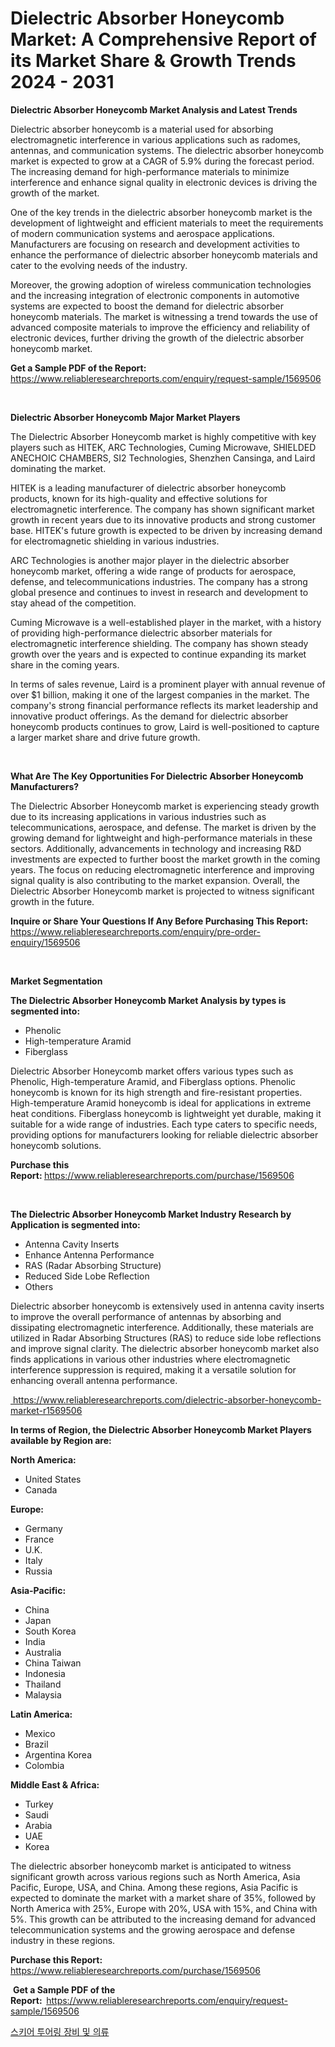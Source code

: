 <p><h1>Dielectric Absorber Honeycomb Market: A Comprehensive Report of its Market Share & Growth Trends 2024 - 2031</h1></p><p><strong>Dielectric Absorber Honeycomb Market Analysis and Latest Trends</strong></p>
<p><p>Dielectric absorber honeycomb is a material used for absorbing electromagnetic interference in various applications such as radomes, antennas, and communication systems. The dielectric absorber honeycomb market is expected to grow at a CAGR of 5.9% during the forecast period. The increasing demand for high-performance materials to minimize interference and enhance signal quality in electronic devices is driving the growth of the market.</p><p>One of the key trends in the dielectric absorber honeycomb market is the development of lightweight and efficient materials to meet the requirements of modern communication systems and aerospace applications. Manufacturers are focusing on research and development activities to enhance the performance of dielectric absorber honeycomb materials and cater to the evolving needs of the industry.</p><p>Moreover, the growing adoption of wireless communication technologies and the increasing integration of electronic components in automotive systems are expected to boost the demand for dielectric absorber honeycomb materials. The market is witnessing a trend towards the use of advanced composite materials to improve the efficiency and reliability of electronic devices, further driving the growth of the dielectric absorber honeycomb market.</p></p>
<p><strong>Get a Sample PDF of the Report:&nbsp;</strong> <a href="https://www.reliableresearchreports.com/enquiry/request-sample/1569506">https://www.reliableresearchreports.com/enquiry/request-sample/1569506</a></p>
<p>&nbsp;</p>
<p><strong>Dielectric Absorber Honeycomb Major Market Players</strong></p>
<p><p>The Dielectric Absorber Honeycomb market is highly competitive with key players such as HITEK, ARC Technologies, Cuming Microwave, SHIELDED ANECHOIC CHAMBERS, SI2 Technologies, Shenzhen Cansinga, and Laird dominating the market. </p><p>HITEK is a leading manufacturer of dielectric absorber honeycomb products, known for its high-quality and effective solutions for electromagnetic interference. The company has shown significant market growth in recent years due to its innovative products and strong customer base. HITEK's future growth is expected to be driven by increasing demand for electromagnetic shielding in various industries.</p><p>ARC Technologies is another major player in the dielectric absorber honeycomb market, offering a wide range of products for aerospace, defense, and telecommunications industries. The company has a strong global presence and continues to invest in research and development to stay ahead of the competition.</p><p>Cuming Microwave is a well-established player in the market, with a history of providing high-performance dielectric absorber materials for electromagnetic interference shielding. The company has shown steady growth over the years and is expected to continue expanding its market share in the coming years.</p><p>In terms of sales revenue, Laird is a prominent player with annual revenue of over $1 billion, making it one of the largest companies in the market. The company's strong financial performance reflects its market leadership and innovative product offerings. As the demand for dielectric absorber honeycomb products continues to grow, Laird is well-positioned to capture a larger market share and drive future growth.</p></p>
<p>&nbsp;</p>
<p><strong>What Are The Key Opportunities For Dielectric Absorber Honeycomb Manufacturers?</strong></p>
<p><p>The Dielectric Absorber Honeycomb market is experiencing steady growth due to its increasing applications in various industries such as telecommunications, aerospace, and defense. The market is driven by the growing demand for lightweight and high-performance materials in these sectors. Additionally, advancements in technology and increasing R&D investments are expected to further boost the market growth in the coming years. The focus on reducing electromagnetic interference and improving signal quality is also contributing to the market expansion. Overall, the Dielectric Absorber Honeycomb market is projected to witness significant growth in the future.</p></p>
<p><strong>Inquire or Share Your Questions If Any Before Purchasing This Report:</strong> <a href="https://www.reliableresearchreports.com/enquiry/pre-order-enquiry/1569506">https://www.reliableresearchreports.com/enquiry/pre-order-enquiry/1569506</a></p>
<p>&nbsp;</p>
<p><strong>Market Segmentation</strong></p>
<p><strong>The Dielectric Absorber Honeycomb Market Analysis by types is segmented into:</strong></p>
<p><ul><li>Phenolic</li><li>High-temperature Aramid</li><li>Fiberglass</li></ul></p>
<p><p>Dielectric Absorber Honeycomb market offers various types such as Phenolic, High-temperature Aramid, and Fiberglass options. Phenolic honeycomb is known for its high strength and fire-resistant properties. High-temperature Aramid honeycomb is ideal for applications in extreme heat conditions. Fiberglass honeycomb is lightweight yet durable, making it suitable for a wide range of industries. Each type caters to specific needs, providing options for manufacturers looking for reliable dielectric absorber honeycomb solutions.</p></p>
<p><strong>Purchase this Report:&nbsp;</strong><a href="https://www.reliableresearchreports.com/purchase/1569506">https://www.reliableresearchreports.com/purchase/1569506</a></p>
<p>&nbsp;</p>
<p><strong>The Dielectric Absorber Honeycomb Market Industry Research by Application is segmented into:</strong></p>
<p><ul><li>Antenna Cavity Inserts</li><li>Enhance Antenna Performance</li><li>RAS (Radar Absorbing Structure)</li><li>Reduced Side Lobe Reflection</li><li>Others</li></ul></p>
<p><p>Dielectric absorber honeycomb is extensively used in antenna cavity inserts to improve the overall performance of antennas by absorbing and dissipating electromagnetic interference. Additionally, these materials are utilized in Radar Absorbing Structures (RAS) to reduce side lobe reflections and improve signal clarity. The dielectric absorber honeycomb market also finds applications in various other industries where electromagnetic interference suppression is required, making it a versatile solution for enhancing overall antenna performance.</p></p>
<p><a href="https://www.reliableresearchreports.com/dielectric-absorber-honeycomb-market-r1569506">&nbsp;https://www.reliableresearchreports.com/dielectric-absorber-honeycomb-market-r1569506</a></p>
<p><strong>In terms of Region, the Dielectric Absorber Honeycomb Market Players available by Region are:</strong></p>
<p>
    <p> <strong> North America: </strong>
        <ul>
            <li>United States</li>
            <li>Canada</li>
        </ul>
        </p> 
    <p> <strong> Europe: </strong>
        <ul>
            <li>Germany</li>
            <li>France</li>
            <li>U.K.</li>
            <li>Italy</li>
            <li>Russia</li>
        </ul>
        </p> 
    <p> <strong> Asia-Pacific: </strong>
        <ul>
            <li>China</li>
            <li>Japan</li>
            <li>South Korea</li>
            <li>India</li>
            <li>Australia</li>
            <li>China Taiwan</li>
            <li>Indonesia</li>
            <li>Thailand</li>
            <li>Malaysia</li>
        </ul>
        </p> 
    <p> <strong> Latin America: </strong>
        <ul>
            <li>Mexico</li>
            <li>Brazil</li>
            <li>Argentina Korea</li>
            <li>Colombia</li>
        </ul>
        </p> 
    <p> <strong> Middle East & Africa: </strong>
        <ul>
            <li>Turkey</li>
            <li>Saudi</li>
            <li>Arabia</li>
            <li>UAE</li>
            <li>Korea</li>
        </ul>
    </p>
    </p>
<p><p>The dielectric absorber honeycomb market is anticipated to witness significant growth across various regions such as North America, Asia Pacific, Europe, USA, and China. Among these regions, Asia Pacific is expected to dominate the market with a market share of 35%, followed by North America with 25%, Europe with 20%, USA with 15%, and China with 5%. This growth can be attributed to the increasing demand for advanced telecommunication systems and the growing aerospace and defense industry in these regions.</p></p>
<p><strong>Purchase this Report: </strong><a href="https://www.reliableresearchreports.com/purchase/1569506">https://www.reliableresearchreports.com/purchase/1569506</a></p>
<p>&nbsp;<strong>Get a Sample PDF of the Report:&nbsp;&nbsp;</strong><a href="https://www.reliableresearchreports.com/enquiry/request-sample/1569506">https://www.reliableresearchreports.com/enquiry/request-sample/1569506</a></p>
<p><strong></strong></p>
<p><p><a href="https://github.com/hook46569/Market-Research-Report-List-1/blob/main/4460419103210.md">스키어 투어링 장비 및 의류</a></p></p>